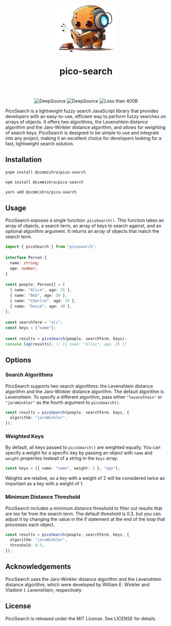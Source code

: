 <div align="center">
<br>
<br>
<p>
  <img src=".github/mascot.png" style="height: 150px;">
  <h1>pico-search</h1>
</p>
<br>
<br>

![DeepSource](https://deepsource.io/gh/scmmishra/pico-search.svg/?label=active+issues&show_trend=true&token=_HAIDwNbi1ocMhaBKxB_BcSQ)
![DeepSource](https://deepsource.io/gh/scmmishra/pico-search.svg/?label=resolved+issues&show_trend=true&token=_HAIDwNbi1ocMhaBKxB_BcSQ)
![Less than 400B](https://deno.bundlejs.com/?q=@scmmishra/pico-search&badge)

  <p>

</div>

PicoSearch is a lightweight fuzzy search JavaScript library that provides developers with an easy-to-use, efficient way to perform fuzzy searches on arrays of objects. It offers two algorithms, the Levenshtein distance algorithm and the Jaro-Winkler distance algorithm, and allows for weighting of search keys. PicoSearch is designed to be simple to use and integrate into any project, making it an excellent choice for developers looking for a fast, lightweight search solution.

## Installation

```sh
pnpm install @scmmishra/pico-search
```

```sh
npm install @scmmishra/pico-search
```

```sh
yarn add @scmmishra/pico-search
```

## Usage

PicoSearch exposes a single function: `picoSearch()`. This function takes an array of objects, a search term, an array of keys to search against, and an optional algorithm argument. It returns an array of objects that match the search term.

```typescript
import { picoSearch } from "picosearch";

interface Person {
  name: string;
  age: number;
}

const people: Person[] = [
  { name: "Alice", age: 25 },
  { name: "Bob", age: 30 },
  { name: "Charlie", age: 35 },
  { name: "David", age: 40 },
];

const searchTerm = "ali";
const keys = ["name"];

const results = picoSearch(people, searchTerm, keys);
console.log(results); // [{ name: "Alice", age: 25 }]
```

## Options

### Search Algorithms

PicoSearch supports two search algorithms: the Levenshtein distance algorithm and the Jaro-Winkler distance algorithm. The default algorithm is Levenshtein. To specify a different algorithm, pass either `"levenshtein"` or `"jaroWinkler"` as the fourth argument to `picoSearch()`.

```typescript
const results = picoSearch(people, searchTerm, keys, {
  algorithm: "jaroWinkler",
});
```

### Weighted Keys

By default, all keys passed to `picoSearch()` are weighted equally. You can specify a weight for a specific key by passing an object with `name` and `weight` properties instead of a string in the `keys` array.

```typescript
const keys = [{ name: "name", weight: 2 }, "age"];
```

Weights are relative, so a key with a weight of 2 will be considered twice as important as a key with a weight of 1.

### Minimum Distance Threshold

PicoSearch includes a minimum distance threshold to filter out results that are too far from the search term. The default threshold is 0.3, but you can adjust it by changing the value in the if statement at the end of the loop that processes each object.

```typescript
const results = picoSearch(people, searchTerm, keys, {
  algorithm: "jaroWinkler",
  threshold: 0.5,
});
```

## Acknowledgements

PicoSearch uses the Jaro-Winkler distance algorithm and the Levenshtein distance algorithm, which were developed by William E. Winkler and Vladimir I. Levenshtein, respectively.

## License

PicoSearch is released under the MIT License. See LICENSE for details.
